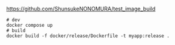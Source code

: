 https://github.com/ShunsukeNONOMURA/test_image_build

```
# dev
docker compose up
# build
docker build -f docker/release/Dockerfile -t myapp:release .
```